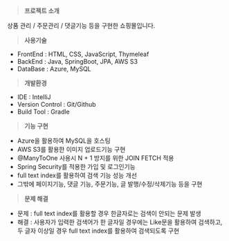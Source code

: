 > **프로젝트 소개**

상품 관리 / 주문관리 / 댓글기능 등을 구현한 쇼핑몰입니다.

> **사용기술**

- FrontEnd : HTML, CSS, JavaScript, Thymeleaf
- BackEnd : Java, SpringBoot, JPA, AWS S3
- DataBase :  Azure, MySQL

> **개발환경**
 
- IDE : IntelliJ
- Version Control : Git/Github
- Build Tool : Gradle

> **기능 구현**

- Azure을 활용하여 MySQL을 호스팅
- AWS S3를 활용한 이미지 업로드기능 구현
- @ManyToOne 사용시 N + 1 방지를 위한 JOIN FETCH 적용
- Spring Security를 적용한 가입 및 로그인기능
- full text index를 활용하여 검색 기능 성능 개선
- 그밖에 페이지기능, 댓글 기능, 주문기능, 글 발행/수정/삭제기능 등을 구현

> **문제 해결**

- 문제 : full text index를 활용할 경우 한글자로는 검색이 안되는 문제 발생
- 해결 : 사용자가 입력한 검색어가 한 글자일 경우에는 Like문을 활용하여 검색하고, 두 글자 이상일 경우 full text index를 활용하여 검색되도록 구현
